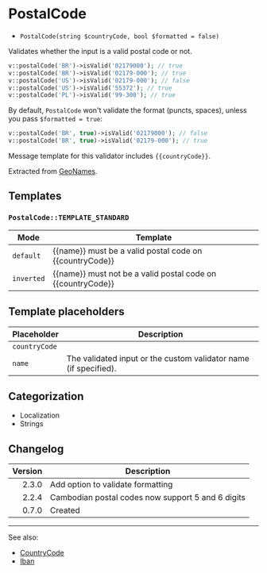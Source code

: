 # PostalCode

- `PostalCode(string $countryCode, bool $formatted = false)`

Validates whether the input is a valid postal code or not.

```php
v::postalCode('BR')->isValid('02179000'); // true
v::postalCode('BR')->isValid('02179-000'); // true
v::postalCode('US')->isValid('02179-000'); // false
v::postalCode('US')->isValid('55372'); // true
v::postalCode('PL')->isValid('99-300'); // true
```

By default, `PostalCode` won't validate the format (puncts, spaces), unless you pass `$formatted = true`:


```php
v::postalCode('BR', true)->isValid('02179000'); // false
v::postalCode('BR', true)->isValid('02179-000'); // true
```

Message template for this validator includes `{{countryCode}}`.

Extracted from [GeoNames](http://www.geonames.org/).

## Templates

### `PostalCode::TEMPLATE_STANDARD`

| Mode       | Template                                                    |
|------------|-------------------------------------------------------------|
| `default`  | {{name}} must be a valid postal code on {{countryCode}}     |
| `inverted` | {{name}} must not be a valid postal code on {{countryCode}} |

## Template placeholders

| Placeholder   | Description                                                      |
|---------------|------------------------------------------------------------------|
| `countryCode` |                                                                  |
| `name`        | The validated input or the custom validator name (if specified). |

## Categorization

- Localization
- Strings

## Changelog

| Version | Description                                       |
|--------:|---------------------------------------------------|
|   2.3.0 | Add option to validate formatting                 |
|   2.2.4 | Cambodian postal codes now support 5 and 6 digits |
|   0.7.0 | Created                                           |

***
See also:

- [CountryCode](CountryCode.md)
- [Iban](Iban.md)
